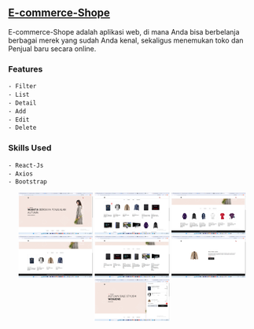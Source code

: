 ## [E-commerce-Shope](https://github.com/mardibll/E-commerce-Shope.git)

E-commerce-Shope adalah aplikasi web, di mana Anda bisa berbelanja berbagai merek yang sudah Anda kenal, sekaligus menemukan toko dan Penjual baru secara online.

### Features

```sh
- Filter
- List
- Detail
- Add
- Edit
- Delete
```

### Skills Used

```sh
- React-Js
- Axios
- Bootstrap
```

<p align="center">
    <img src="./img_Readme/navbar.png" width="30%"> 
    <img src="./img_Readme/all_product.png" width="30%"> 
    <img src="./img_Readme/women_product.png" width="30%"> 
    <img src="./img_Readme/men_product.png" width="30%">
    <img src="./img_Readme/electron_product.png" width="30%"> 
    <img src="./img_Readme/detail_product.png" width="30%"> 
    <img src="./img_Readme/trolis.png" width="30%"> 
</p>
